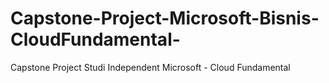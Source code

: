 # Capstone-Project-Microsoft-Bisnis-CloudFundamental-
Capstone Project Studi Independent Microsoft - Cloud Fundamental 
